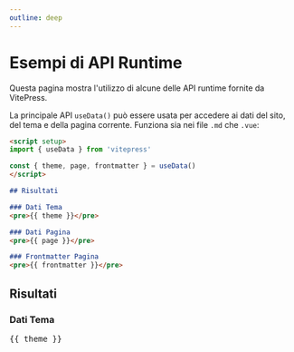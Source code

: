 ```yaml
---
outline: deep
---
```


# Esempi di API Runtime

Questa pagina mostra l'utilizzo di alcune delle API runtime fornite da VitePress.

La principale API `useData()` può essere usata per accedere ai dati del sito, del tema e della pagina corrente. Funziona sia nei file `.md` che `.vue`:

```md
<script setup>
import { useData } from 'vitepress'

const { theme, page, frontmatter } = useData()
</script>

## Risultati

### Dati Tema
<pre>{{ theme }}</pre>

### Dati Pagina
<pre>{{ page }}</pre>

### Frontmatter Pagina
<pre>{{ frontmatter }}</pre>
```

<script setup>
import { useData } from 'vitepress'

const { site, theme, page, frontmatter } = useData()
</script>

## Risultati

### Dati Tema
<pre>{{ theme }}</pre>

